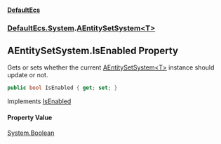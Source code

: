 #### [DefaultEcs](DefaultEcs.md 'DefaultEcs')
### [DefaultEcs.System](DefaultEcs.md#DefaultEcs.System 'DefaultEcs.System').[AEntitySetSystem&lt;T&gt;](AEntitySetSystem_T_.md 'DefaultEcs.System.AEntitySetSystem<T>')

## AEntitySetSystem<T>.IsEnabled Property

Gets or sets whether the current [AEntitySetSystem&lt;T&gt;](AEntitySetSystem_T_.md 'DefaultEcs.System.AEntitySetSystem<T>') instance should update or not.

```csharp
public bool IsEnabled { get; set; }
```

Implements [IsEnabled](ISystem_T_.IsEnabled.md 'DefaultEcs.System.ISystem<T>.IsEnabled')

#### Property Value
[System.Boolean](https://docs.microsoft.com/en-us/dotnet/api/System.Boolean 'System.Boolean')